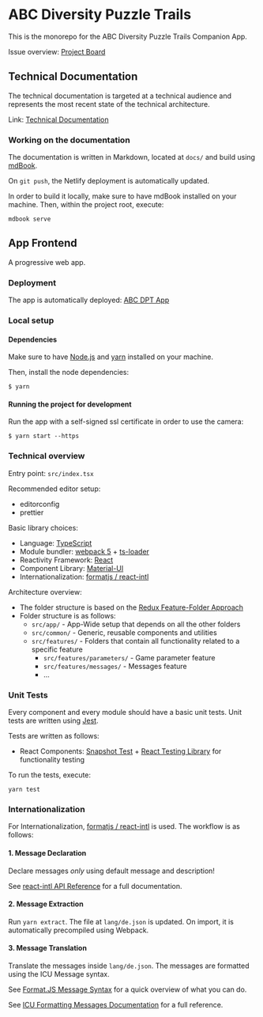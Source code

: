# ABC Diversity Puzzle Trails

This is the monorepo for the ABC Diversity Puzzle Trails Companion App.

Issue overview: [Project Board](https://github.com/barnslig/diversity-puzzle-trails/projects/1)

## Technical Documentation

The technical documentation is targeted at a technical audience and represents the most recent state of the technical architecture.

Link: [Technical Documentation](https://abc-dpt-docs.netlify.app/)

### Working on the documentation

The documentation is written in Markdown, located at `docs/` and build using [mdBook](https://github.com/rust-lang/mdBook).

On `git push`, the Netlify deployment is automatically updated.

In order to build it locally, make sure to have mdBook installed on your machine. Then, within the project root, execute:

```
mdbook serve
```

## App Frontend

A progressive web app.

### Deployment

The app is automatically deployed: [ABC DPT App](https://abc-dpt.netlify.app/)

### Local setup

#### Dependencies

Make sure to have [Node.js](https://nodejs.org/en/) and [yarn](https://classic.yarnpkg.com/lang/en/) installed on your machine.

Then, install the node dependencies:

```
$ yarn
```

#### Running the project for development

Run the app with a self-signed ssl certificate in order to use the camera:

```
$ yarn start --https
```

### Technical overview

Entry point: `src/index.tsx`

Recommended editor setup:

- editorconfig
- prettier

Basic library choices:

- Language: [TypeScript](https://www.typescriptlang.org/)
- Module bundler: [webpack 5](https://webpack.js.org/) + [ts-loader](https://github.com/TypeStrong/ts-loader)
- Reactivity Framework: [React](https://reactjs.org/)
- Component Library: [Material-UI](https://material-ui.com/)
- Internationalization: [formatjs / react-intl](https://formatjs.io/)

Architecture overview:

- The folder structure is based on the [Redux Feature-Folder Approach](https://redux.js.org/style-guide/style-guide#structure-files-as-feature-folders-with-single-file-logic)
- Folder structure is as follows:
  - `src/app/` - App-Wide setup that depends on all the other folders
  - `src/common/` - Generic, reusable components and utilities
  - `src/features/` - Folders that contain all functionality related to a specific feature
    - `src/features/parameters/` - Game parameter feature
    - `src/features/messages/` - Messages feature
    - ...

### Unit Tests

Every component and every module should have a basic unit tests. Unit tests are written using [Jest](https://jestjs.io/).

Tests are written as follows:

- React Components: [Snapshot Test](https://jestjs.io/docs/snapshot-testing) + [React Testing Library](https://testing-library.com/docs/react-testing-library/intro/) for functionality testing

To run the tests, execute:

```
yarn test
```

### Internationalization

For Internationalization, [formatjs / react-intl](https://formatjs.io/) is used. The workflow is as follows:

#### 1. Message Declaration

Declare messages _only_ using default message and description!

See [react-intl API Reference](https://formatjs.io/docs/react-intl) for a full documentation.

#### 2. Message Extraction

Run `yarn extract`. The file at `lang/de.json` is updated. On import, it is automatically precompiled using Webpack.

#### 3. Message Translation

Translate the messages inside `lang/de.json`. The messages are formatted using the ICU Message syntax.

See [Format.JS Message Syntax](https://formatjs.io/docs/core-concepts/icu-syntax) for a quick overview of what you can do.

See [ICU Formatting Messages Documentation](https://unicode-org.github.io/icu/userguide/format_parse/messages/) for a full reference.
